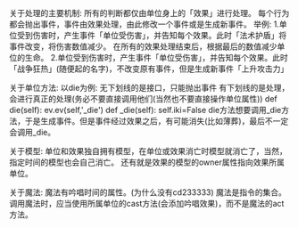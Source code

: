 ﻿关于处理的主要机制:
	所有的判断都仅由单位身上的「效果」进行处理。
	每个行为都会抛出事件，事件由效果处理，由此修改一个事件或是生成新事件。
	举例: 
		1.单位受到伤害时，产生事件「单位受伤害」，并告知每个效果。此时「法术护盾」将事件改变，将伤害数值减少。
		在所有的效果处理结束后，根据最后的数值减少单位的生命。
		2.单位受到伤害时，产生事件「单位受伤害」，并告知每个效果。此时「战争狂热」(随便起的名字)，不改变原有事件，但是生成新事件「上升攻击力」

关于单位方法: 
	以die为例: 
		无下划线的是接口，只能抛出事件
		有下划线的是处理，会进行真正的处理(务必不要直接调用他们(当然也不要直接操作单位属性))
		def die(self):
			ev.ev(self,'_die')
		def _die(self):
			self.iki=False
		die方法想要调用_die方法，于是生成事件。但是事件经过效果之后，有可能消失(比如薄葬)，最后不一定会调用_die。

关于模型: 
	单位和效果独自拥有模型，在单位或效果消亡时模型就消亡了，当然，指定时间的模型也会自己消亡。
	还有就是效果的模型的owner属性指向效果所属单位。

关于魔法: 
	魔法有吟唱时间的属性。(为什么没有cd233333)
	魔法是指令的集合。
	调用魔法时，应当使用所属单位的cast方法(会添加吟唱效果)，而不是魔法的act方法。